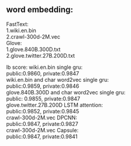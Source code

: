 
## word embedding:
FastText:  
1.wiki.en.bin  
2.crawl-300d-2M.vec  
Glove:    
1.glove.840B.300D.txt  
2.glove.twitter.27B.200D.txt


lb score:
wiki.en.bin single gru:                               
public:0.9860,   private:0.9847  
wiki.en.bin and char word2vec single gru:             
public:0.9859,   private:0.9846  
glove.840B.300D and char word2vec single gru:         
public: 0.9855,   private:0.9847  
glove.twitter.27B.200D LSTM attention:                
public:0.9852,   private:0.9845  
crawl-300d-2M.vec DPCNN:                              
public:0.9847,   private:0.9827  
crawl-300d-2M.vec Capsule:                            
public:0.9847,   private:0.9841  

